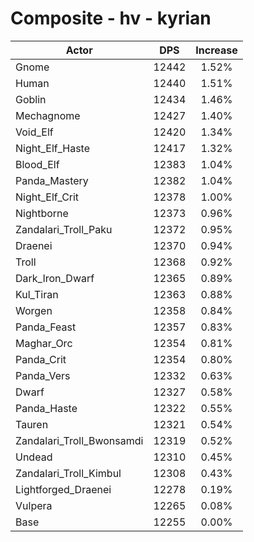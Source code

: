 # Composite - hv - kyrian
| Actor | DPS | Increase |
|---|:---:|:---:|
|Gnome|12442|1.52%|
|Human|12440|1.51%|
|Goblin|12434|1.46%|
|Mechagnome|12427|1.40%|
|Void_Elf|12420|1.34%|
|Night_Elf_Haste|12417|1.32%|
|Blood_Elf|12383|1.04%|
|Panda_Mastery|12382|1.04%|
|Night_Elf_Crit|12378|1.00%|
|Nightborne|12373|0.96%|
|Zandalari_Troll_Paku|12372|0.95%|
|Draenei|12370|0.94%|
|Troll|12368|0.92%|
|Dark_Iron_Dwarf|12365|0.89%|
|Kul_Tiran|12363|0.88%|
|Worgen|12358|0.84%|
|Panda_Feast|12357|0.83%|
|Maghar_Orc|12354|0.81%|
|Panda_Crit|12354|0.80%|
|Panda_Vers|12332|0.63%|
|Dwarf|12327|0.58%|
|Panda_Haste|12322|0.55%|
|Tauren|12321|0.54%|
|Zandalari_Troll_Bwonsamdi|12319|0.52%|
|Undead|12310|0.45%|
|Zandalari_Troll_Kimbul|12308|0.43%|
|Lightforged_Draenei|12278|0.19%|
|Vulpera|12265|0.08%|
|Base|12255|0.00%|
